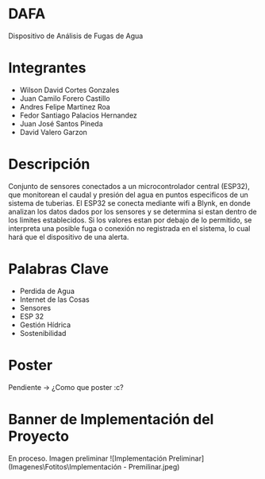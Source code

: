 # DAFA
Dispositivo de Análisis de Fugas de Agua
# Integrantes
 - Wilson David Cortes Gonzales
 - Juan Camilo Forero Castillo
 - Andres Felipe Martinez Roa
 - Fedor Santiago Palacios Hernandez
 - Juan José Santos Pineda
 - David Valero Garzon
# Descripción
Conjunto de sensores conectados a un microcontrolador central (ESP32), que monitorean el caudal y presión del agua en puntos especificos de un sistema de tuberias. El ESP32 se conecta mediante wifi a Blynk, en donde analizan los datos dados por los sensores y se determina si estan dentro de los limites establecidos. Si los valores estan por debajo de lo permitido, se interpreta una posible fuga o conexión no registrada en el sistema, lo cual hará que el dispositivo de una alerta.
# Palabras Clave
 - Perdida de Agua
 - Internet de las Cosas
 - Sensores 
 - ESP 32
 - Gestión Hídrica
 - Sostenibilidad
# Poster
Pendiente -> ¿Como que poster :c?
# Banner de Implementación del Proyecto
En proceso. Imagen preliminar
![Implementación Preliminar](Imagenes\Fotitos\Implementación - Premilinar.jpeg)
